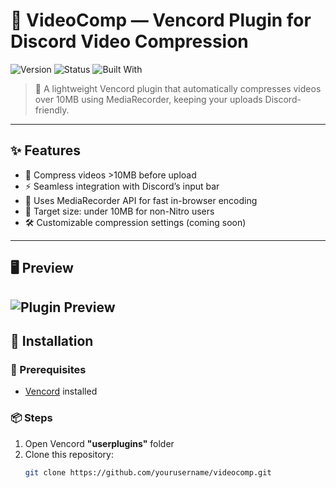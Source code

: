 # 🎥 VideoComp — Vencord Plugin for Discord Video Compression

![Version](https://img.shields.io/badge/version-1.0.0-blue)
![Status](https://img.shields.io/badge/status-stable-brightgreen)
![Built With](https://img.shields.io/badge/built_with-TypeScript-blueviolet)

> 🧩 A lightweight Vencord plugin that automatically compresses videos over 10MB using MediaRecorder, keeping your uploads Discord-friendly.

---

## ✨ Features

- 📼 Compress videos >10MB before upload
- ⚡ Seamless integration with Discord’s input bar
- 💾 Uses MediaRecorder API for fast in-browser encoding
- 🎯 Target size: under 10MB for non-Nitro users
- 🛠️ Customizable compression settings (coming soon)

---

## 🖥️ Preview

![Plugin Preview](https://cdn.discordapp.com/attachments/1135171678171832322/1369797997483004025/Untitled.png?ex=681d2b4c&is=681bd9cc&hm=d4c704b2aeae1c4a6f373d039e091f56c59419e530c2618ba221d808a0855c24&) 
---

## 🚀 Installation

### 🧱 Prerequisites
- [Vencord](https://vencord.dev) installed

### 📦 Steps

1. Open Vencord **"userplugins"** folder
2. Clone this repository:
   ```bash
   git clone https://github.com/yourusername/videocomp.git
